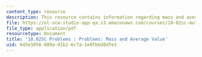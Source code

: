 ```yaml
---
content_type: resource
description: This resource contains information regarding mass and average value.
file: https://ol-ocw-studio-app-qa.s3.amazonaws.com/courses/18-02sc-multivariable-calculus-fall-2010/645e1056889ad1b26c7a1e0fbbd8dfe3_MIT18_02SC_pb_51_quest.pdf
file_type: application/pdf
resourcetype: Document
title: '18.02SC Problems : Problems: Mass and Average Value'
uid: 645e1056-889a-d1b2-6c7a-1e0fbbd8dfe3
---
```


